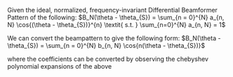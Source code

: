 Given the ideal, normalized, frequency-invariant Differential Beamformer Pattern of the following:
$B_N(\theta - \theta_{S}) = \sum_{n = 0}^{N} a_{n, N} \cos{(\theta - \theta_{S})}^{n}  \textit{ s.t. }  \sum_{n=0}^{N} a_{n, N} = 1$ 

We can convert the beampattern to give the following form:
$B_N(\theta - \theta_{S}) = \sum_{n = 0}^{N} b_{n, N} \cos{n(\theta - \theta_{S})}$

where the coefficients can be converted by observing the chebyshev polynomial expansions of the above